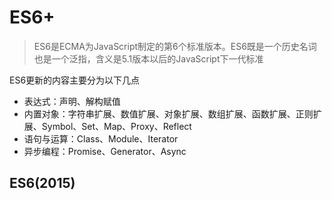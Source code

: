 # ES6+

> ES6是ECMA为JavaScript制定的第6个标准版本。ES6既是一个历史名词也是一个泛指，含义是5.1版本以后的JavaScript下一代标准


ES6更新的内容主要分为以下几点

* 表达式：声明、解构赋值
* 内置对象：字符串扩展、数值扩展、对象扩展、数组扩展、函数扩展、正则扩展、Symbol、Set、Map、Proxy、Reflect
* 语句与运算：Class、Module、Iterator
* 异步编程：Promise、Generator、Async


## ES6(2015)
